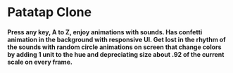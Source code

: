 # Patatap Clone

#### Press any key, A to Z, enjoy animations with sounds. Has confetti animation in the background with responsive UI. Get lost in the rhythm of the sounds with random circle animations on screen that change colors by adding 1 unit to the hue and depreciating size about .92 of the current scale on every frame.